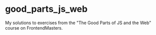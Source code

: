 # good_parts_js_web

My solutions to exercises from the "The Good Parts of JS and the Web" course on FrontendMasters.
